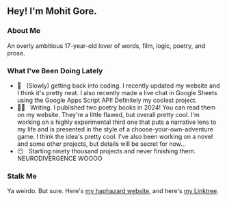 <h2> Hey! I'm Mohit Gore.</h2>

<h3> About Me </h3>
<p>An overly ambitious 17-year-old lover of words, film, logic, poetry, and prose.</p>

<h3> What I've Been Doing Lately </h3>

- 💾 &nbsp; (Slowly) getting back into coding. I recently updated my website and I think it's pretty neat. I also recently made a live chat in Google Sheets using the Google Apps Script API! Definitely my coolest project.
- ✍🏽 &nbsp; Writing. I published two poetry books in 2024! You can read them on my website. They're a little flawed, but overall pretty cool. I'm working on a highly experimental third one that puts a narrative lens to my life and is presented in the style of a choose-your-own-adventure game. I think the idea's pretty cool. I've also been working on a novel and some other projects, but details will be secret for now...
- 😶 &nbsp; Starting ninety thousand projects and never finishing them. NEURODIVERGENCE WOOOO

<h3> Stalk Me </h3>
<p>Ya weirdo. But sure. Here's <a href="https://mohitgore.com/">my haphazard website</a>, and here's <a href="https://linktr.ee/mohitgore">my Linktree</a>.</p>
